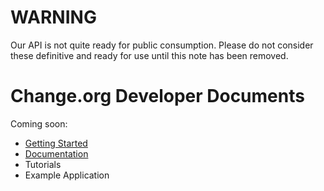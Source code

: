 # WARNING

Our API is not quite ready for public consumption. Please do not consider these
definitive and ready for use until this note has been removed.

# Change.org Developer Documents

Coming soon:

* [Getting Started](https://github.com/change/api_docs/blob/master/v1/documentation/getting_started.md)
* [Documentation](https://github.com/change/api_docs/blob/master/v1/documentation/index.md)
* Tutorials
* Example Application
